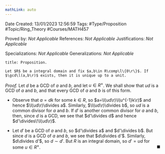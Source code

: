 ```yaml
---
mathLink: auto
---
```


<div class="topSpace"></div>

Date Created: 13/01/2023 12:56:59
Tags: #Type/Proposition #Topic/Ring_Theory #Courses/MATH457

Proved by: <i>Not Applicable</i>
References: <i>Not Applicable</i>
Justifications: <i>Not Applicable</i>

Specializations: <i>Not Applicable</i>
Generalizations: <i>Not Applicable</i>

``` ad-Proposition
title: Proposition.

Let $R$ be a integral domain and fix $a,b\in R\comp\l\{0\r\}$. If $\gcd\l(a,b\r)$ exists, then it is unique up to a unit.

```

<i>Proof.</i> Let $d$ be a GCD of $a$ and $b$, and let $u\in R^\times$. We shall show that $ud$ is a GCD of $a$ and $b$, and that every GCD of $a$ and $b$ is of this form.
* Observe that $a=dk$ for some $k\in R$, so $a=\l(ud\r)\l(u^{-1}k\r)$ and hence $\l(ud\r)\divides a$. Similarly, $\l(ud\r)\divides b$, so $ud$ is a common divisor for $a$ and $b$. If $d'$ is another common divisor for $a$ and $b$, then, since $d$ is a GCD, we see that $d'\divides d$ and hence $d'\divides\!\l(ud\r)$.

* Let $d'$ be a GCD of $a$ and $b$, so $d'\divides a$ and $d'\divides b$. But since $d$ is a GCD of $a$ and $b$, we see that $d\divides d'$. Similarly, $d\divides d'$, so $d\sim d'$. But $R$ is an integral domain, so $d'=ud$ for some $u\in R^\times$.<span style="float:right;">$\blacksquare$</span>
